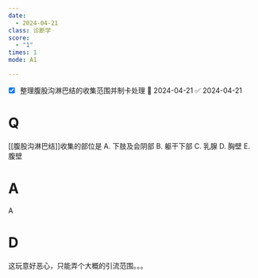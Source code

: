 ```yaml
---
date:
  - 2024-04-21
class: 诊断学
score:
  - "1"
times: 1
mode: A1

--- 
```

- [x] 整理腹股沟淋巴结的收集范围并制卡处理 📅 2024-04-21 ✅ 2024-04-21


# Q
[[腹股沟淋巴结]]收集的部位是
A. 下肢及会阴部
B. 躯干下部 
C. 乳腺
D. 胸壁 
E. 腹壁

# A

A



# D
这玩意好恶心，只能弄个大概的引流范围。。。